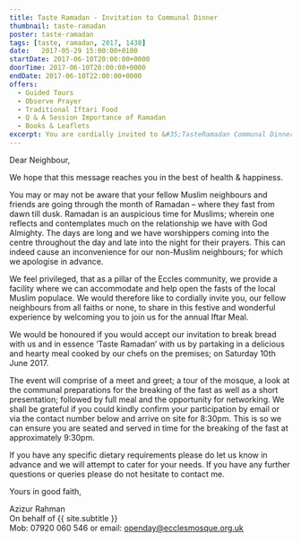 ```yaml
---
title: Taste Ramadan - Invitation to Communal Dinner
thumbnail: taste-ramadan
poster: taste-ramadan
tags: [taste, ramadan, 2017, 1438]
date:   2017-05-29 15:00:00+0100
startDate: 2017-06-10T20:00:00+0000
doorTime: 2017-06-10T20:00:00+0000
endDate: 2017-06-10T22:00:00+0000
offers:
  - Guided Tours
  - Observe Prayer
  - Traditional Iftari Food
  - Q & A Session Importance of Ramadan
  - Books & Leaflets
excerpt: You are cordially invited to &#35;TasteRamadan Communal Dinner.
---
```


Dear Neighbour,

We hope that this message reaches you in the best of health & happiness.

You may or may not be aware that your fellow Muslim neighbours and friends are going through the month of Ramadan – where they fast from dawn till dusk. Ramadan is an auspicious time for Muslims; wherein one reflects and contemplates much on the relationship we have with God Almighty. The days are long and we have worshippers coming into the centre throughout the day and late into the night for their prayers. This can indeed cause an inconvenience for our non-Muslim neighbours; for which we apologise in advance.

We feel privileged, that as a pillar of the Eccles community, we provide a facility where we can accommodate and help open the fasts of the local Muslim populace. We would therefore like to cordially invite you, our fellow neighbours from all faiths or none, to share in this festive and wonderful experience by welcoming you to join us for the annual Iftar Meal.

We would be honoured if you would accept our invitation to break bread with us and in essence ‘Taste Ramadan’ with us by partaking in a delicious and hearty meal cooked by our chefs on the premises; on Saturday 10th June 2017.

The event will comprise of a meet and greet; a tour of the mosque, a look at the communal preparations for the breaking of the fast as well as a short presentation; followed by full meal and the opportunity for networking. We shall be grateful if you could kindly confirm your participation by email or via the contact number below and arrive on site for 8:30pm. This is so we can ensure you are seated and served in time for the breaking of the fast at approximately 9:30pm.

If you have any specific dietary requirements please do let us know in advance and we will attempt to cater for your needs. If you have any further questions or queries please do not hesitate to contact me.

Yours in good faith,

Azizur Rahman<br/>
On behalf of {{ site.subtitle }}<br/>
Mob: 07920 060 546 or email: openday@ecclesmosque.org.uk
